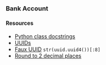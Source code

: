 ### Bank Account

#### Resources
- [Python class docstrings](https://www.programiz.com/python-programming/docstrings)
- [UUIDs](https://docs.python.org/3/library/uuid.html)
- [Faux UUID](https://stackoverflow.com/questions/13484726/safe-enough-8-character-short-unique-random-string) `str(uuid.uuid4())[:8]`
- [Round to 2 decimal places](https://stackoverflow.com/questions/5202233/how-to-change-39-54484700000000-to-39-54-and-using-python)